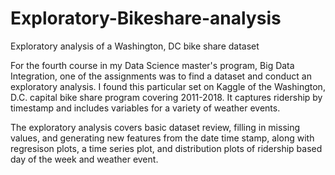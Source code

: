 # Exploratory-Bikeshare-analysis
Exploratory analysis of a Washington, DC bike share dataset

For the fourth course in my Data Science master's program, Big Data Integration, one of the assignments was to find a dataset and conduct an exploratory analysis. I found this particular set on Kaggle of the Washington, D.C. capital bike share program covering 2011-2018. It captures ridership by timestamp and includes variables for a variety of weather events. 


The exploratory analysis covers basic dataset review, filling in missing values, and generating new features from the date time stamp, along with regresison plots, a time series plot, and distribution plots of ridership based day of the week and weather event.
